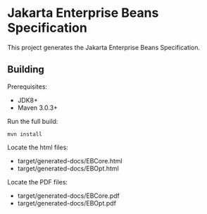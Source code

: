Jakarta Enterprise Beans Specification
======================================

This project generates the Jakarta Enterprise Beans Specification.

Building
--------

Prerequisites:

* JDK8+
* Maven 3.0.3+

Run the full build:

`mvn install`

Locate the html files:
- target/generated-docs/EBCore.html
- target/generated-docs/EBOpt.html

Locate the PDF files:
- target/generated-docs/EBCore.pdf
- target/generated-docs/EBOpt.pdf
